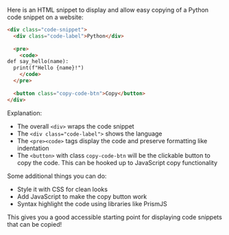 Here is an HTML snippet to display and allow easy copying of a Python code snippet on a website:

```html
<div class="code-snippet">
  <div class="code-label">Python</div>
  
  <pre>
    <code>
def say_hello(name):
  print(f"Hello {name}!")
    </code>  
  </pre>
  
  <button class="copy-code-btn">Copy</button>
</div>
```

Explanation:

- The overall `<div>` wraps the code snippet 
- The `<div class="code-label">` shows the language
- The `<pre><code>` tags display the code and preserve formatting like indentation
- The `<button>` with class `copy-code-btn` will be the clickable button to copy the code. This can be hooked up to JavaScript copy functionality

Some additional things you can do:

- Style it with CSS for clean looks 
- Add JavaScript to make the copy button work 
- Syntax highlight the code using libraries like PrismJS

This gives you a good accessible starting point for displaying code snippets that can be copied!